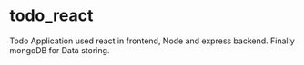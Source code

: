 # todo_react
Todo Application used react in frontend, Node and express backend. Finally mongoDB for Data storing.
